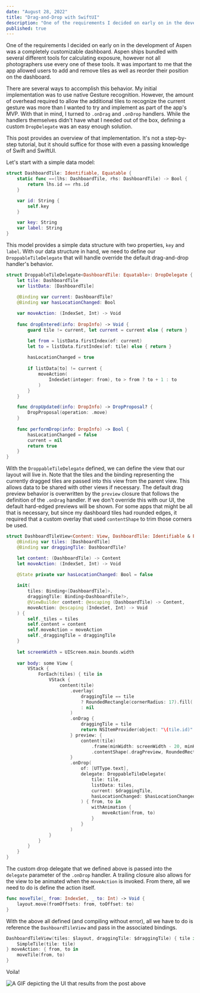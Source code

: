 ```yaml
---
date: "August 28, 2022"
title: "Drag-and-Drop with SwiftUI"
description: "One of the requirements I decided on early on in the development of Aspen was a completely customizable dashboard. This blog post is an overview of that implementation in SwiftUI."
published: true
---
```

One of the requirements I decided on early on in the development of Aspen was a completely customizable dashboard. Aspen ships bundled with several different tools for calculating exposure, however not all photographers use every one of these tools. It was important to me that the app allowed users to add and remove tiles as well as reorder their position on the dashboard.  

There are several ways to accomplish this behavior. My initial implementation was to use native Gesture recognition. However, the amount of overhead required to allow the additional tiles to recognize the current gesture was more than I wanted to try and implement as part of the app's MVP. With that in mind, I turned to `.onDrag` and `.onDrop` handlers. While the handlers themselves didn't have what I needed out of the box, defining a custom `DropDelegate` was an easy enough solution.

This post provides an overview of that implementation. It's not a step-by-step tutorial, but it should suffice for those with even a passing knowledge of Swift and SwiftUI.

Let's start with a simple data model:

```swift
struct DashboardTile: Identifiable, Equatable {
    static func ==(lhs: DashboardTile, rhs: DashboardTile) -> Bool {
        return lhs.id == rhs.id
    }

    var id: String {
        self.key
    }

    var key: String
    var label: String
}
```
This model provides a simple data structure with two properties, `key` and `label`. With our data structure in hand, we need to define our `DroppableTileDelegate` that will handle override the default drag-and-drop handler's behavior.

```swift
struct DroppableTileDelegate<DashboardTile: Equatable>: DropDelegate {
    let tile: DashboardTile
    var listData: [DashboardTile]

    @Binding var current: DashboardTile?
    @Binding var hasLocationChanged: Bool
    
    var moveAction: (IndexSet, Int) -> Void
    
    func dropEntered(info: DropInfo) -> Void {
        guard tile != current, let current = current else { return }

        let from = listData.firstIndex(of: current)
        let to = listData.firstIndex(of: tile) else { return }
        
        hasLocationChanged = true
        
        if listData[to] != current {
            moveAction(
                IndexSet(integer: from), to > from ? to + 1 : to
            )
        }
    }

    func dropUpdated(info: DropInfo) -> DropProposal? {
        DropProposal(operation: .move)
    }
    
    func performDrop(info: DropInfo) -> Bool {
        hasLocationChanged = false
        current = nil
        return true
    }
}
```

With the `DroppableTileDelegate` defined, we can define the view that our layout will live in. Note that the tiles and the binding representing the currently dragged tiles are passed into this view from the parent view. This allows data to be shared with other views if necessary. The default drag preview behavior is overwritten by the `preview` closure that follows the definition of the `.onDrag` handler. If we don't override this with our UI, the default hard-edged previews will be shown. For some apps that might be all that is necessary, but since my dashboard tiles had rounded edges, it required that a custom overlay that used `contentShape` to trim those corners be used.

```swift
struct DashboardTileView<Content: View, DashboardTile: Identifiable & Equatable>: View {
    @Binding var tiles: [DashboardTile]
    @Binding var draggingTile: DashboardTile?

    let content: (DashboardTile) -> Content
    let moveAction: (IndexSet, Int) -> Void

    @State private var hasLocationChanged: Bool = false
    
    init(
        tiles: Binding<[DashboardTile]>,
        draggingTile: Binding<DashboardTile?>,
        @ViewBuilder content: @escaping (DashboardTile) -> Content,
        moveAction: @escaping (IndexSet, Int) -> Void
    ) {
        self._tiles = tiles
        self.content = content
        self.moveAction = moveAction
        self._draggingTile = draggingTile
    }
    
    let screenWidth = UIScreen.main.bounds.width
    
    var body: some View {
        VStack {
            ForEach(tiles) { tile in
                VStack {
                    content(tile)
                        .overlay(
                            draggingTile == tile
                            ? RoundedRectangle(cornerRadius: 17).fill(.thinMaterial)
                            : nil
                        )
                        .onDrag {
                            draggingTile = tile
                            return NSItemProvider(object: "\(tile.id)" as NSString)
                        } preview: {
                            content(tile)
                                .frame(minWidth: screenWidth - 20, minHeight: 80)
                                .contentShape(.dragPreview, RoundedRectangle(cornerRadius: 18, style: .continuous))
                        }
                        .onDrop(
                            of: [UTType.text],
                            delegate: DroppableTileDelegate(
                                tile: tile,
                                listData: tiles,
                                current: $draggingTile,
                                hasLocationChanged: $hasLocationChanged
                            ) { from, to in
                                withAnimation {
                                    moveAction(from, to)
                                }
                            }
                        )
                }
            }
        }
    }
}
```

The custom drop delegate that we defined above is passed into the `delegate` parameter of the `.onDrop` handler. A trailing closure also allows for the view to be animated when the `moveAction` is invoked. From there, all we need to do is define the action itself.

```swift
func moveTile(_ from: IndexSet, _ to: Int) -> Void {
    layout.move(fromOffsets: from, toOffset: to)
}
```

With the above all defined (and compiling without error), all we have to do is reference the `DashboardTileView` and pass in the associated bindings.

```swift
DashboardTileView(tiles: $layout, draggingTile: $draggingTile) { tile in
    SimpleTile(tile: tile)
} moveAction: { from, to in
    moveTile(from, to)
}
```

Voila!

![A GIF depicting the UI that results from the post above](https://s3.us-east-2.amazonaws.com/reckart.blog-images/dashboard_dnd.gif)